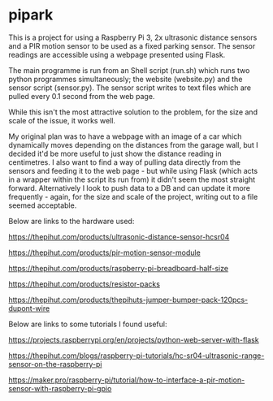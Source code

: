 # pipark

This is a project for using a Raspberry Pi 3, 2x ultrasonic distance sensors and a PIR motion sensor to be used as a fixed parking sensor.  The sensor readings are accessible using a webpage presented using Flask.  

The main programme is run from an Shell script (run.sh) which runs two python programmes simultaneously; the website (website.py) and the sensor script (sensor.py).   The sensor script writes to text files which are pulled every 0.1 second from the web page.  

While this isn't the most attractive solution to the problem, for the size and scale of the issue, it works well.  

My original plan was to have a webpage with an image of a car which dynamically moves depending on the distances from the garage wall, but I decided it'd be more useful to just show the distance reading in centimetres.  I also want to find a way of pulling data directly from the sensors and feeding it to the web page - but while using Flask (which acts in a wrapper within the script its run from) it didn't seem the most straight forward.  Alternatively I look to push data to a DB and can update it more frequently - again, for the size and scale of the project, writing out to a file seemed acceptable.

Below are links to the hardware used:

https://thepihut.com/products/ultrasonic-distance-sensor-hcsr04 

https://thepihut.com/products/pir-motion-sensor-module 

https://thepihut.com/products/raspberry-pi-breadboard-half-size 

https://thepihut.com/products/resistor-packs 

https://thepihut.com/products/thepihuts-jumper-bumper-pack-120pcs-dupont-wire 



Below are links to some tutorials I found useful:

https://projects.raspberrypi.org/en/projects/python-web-server-with-flask 

https://thepihut.com/blogs/raspberry-pi-tutorials/hc-sr04-ultrasonic-range-sensor-on-the-raspberry-pi 

https://maker.pro/raspberry-pi/tutorial/how-to-interface-a-pir-motion-sensor-with-raspberry-pi-gpio 


